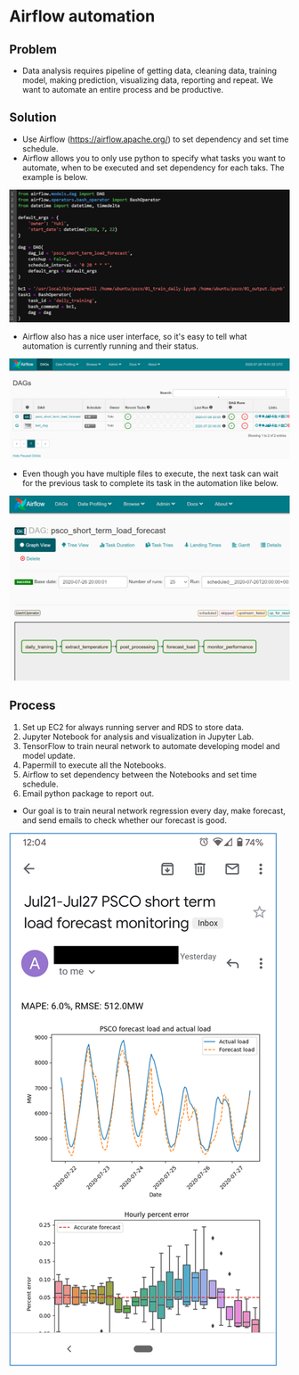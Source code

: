 # Airflow automation

## Problem

* Data analysis requires pipeline of getting data, cleaning data, training model, making prediction, visualizing data, reporting and repeat. We want to automate an entire process and be productive.

## Solution

* Use Airflow (https://airflow.apache.org/) to set dependency and set time schedule.
* Airflow allows you to only use python to specify what tasks you want to automate, when to be executed and set dependency for each taks. The example is below.

![image_01](https://github.com/yukikitayama/airflow-automation/blob/master/05_images/image_01.png)

* Airflow also has a nice user interface, so it's easy to tell what automation is currently running and their status.

![image_02](https://github.com/yukikitayama/airflow-automation/blob/master/05_images/image_02.png)

* Even though you have multiple files to execute, the next task can wait for the previous task to complete its task in the automation like below.

![image_03](https://github.com/yukikitayama/airflow-automation/blob/master/05_images/image_03.png)

## Process

1. Set up EC2 for always running server and RDS to store data.
2. Jupyter Notebook for analysis and visualization in Jupyter Lab.
3. TensorFlow to train neural network to automate developing model and model update.
4. Papermill to execute all the Notebooks.
5. Airflow to set dependency between the Notebooks and set time schedule.
6. Email python package to report out.

* Our goal is to train neural network regression every day, make forecast, and send emails to check whether our forecast is good.

![image_04](https://github.com/yukikitayama/airflow-automation/blob/master/05_images/image_04.png)
